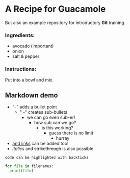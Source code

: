 # A Recipe for Guacamole
But also an example repository for introductory __Git__ training.

### Ingredients:
- avocado (important)
- onion
- salt & pepper

### Instructions:
Put into a bowl and mix.

<!-- HTML comment -->


## Markdown demo


- "-" adds a bullet point
  - " -" creates sub-bullets
    - we can go even sub-er!
      - how sub can we go?
        - is this working?
          - guess there is no limit
            - hurray
- [and links](https://bio-it.embl.de) can be added too!
- _italics_ and ~~strikethrough~~ is also possible

`code can be highlighted with backticks`

```Python
for file in filenames:
  print(file)
```
